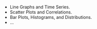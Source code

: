 - Line Graphs and Time Series.
- Scatter Plots and Correlations.
- Bar Plots, Histograms, and Distributions.
- ...
